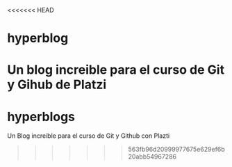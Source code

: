 <<<<<<< HEAD
# hyperblog
Un blog increible para el curso de Git y Gihub de Platzi
=======
# hyperblogs
Un Blog increible para el curso de Git y Github con Plazti
>>>>>>> 563fb96d20999977675e629ef6b20abb54967286

